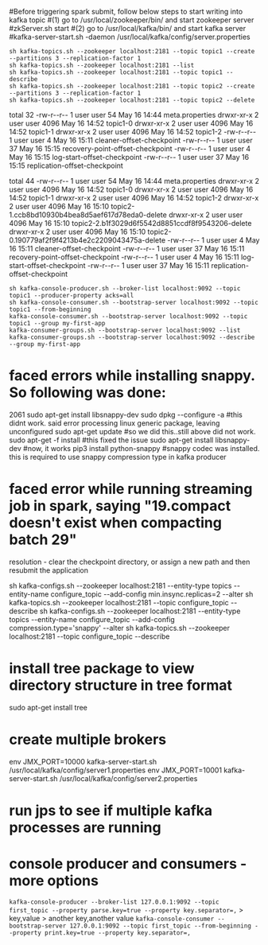 #Before triggering spark submit, follow below steps to start writing into kafka topic
#(1) go to /usr/local/zookeeper/bin/ and start zookeeper server
#zkServer.sh start
#(2) go to /usr/local/kafka/bin/ and start kafka server
#kafka-server-start.sh -daemon /usr/local/kafka/config/server.properties


`sh kafka-topics.sh --zookeeper localhost:2181 --topic topic1 --create --partitions 3 --replication-factor 1`  
`sh kafka-topics.sh --zookeeper localhost:2181 --list`  
`sh kafka-topics.sh --zookeeper localhost:2181 --topic topic1 --describe`  
`sh kafka-topics.sh --zookeeper localhost:2181 --topic topic2 --create --partitions 3 --replication-factor 1`  
`sh kafka-topics.sh --zookeeper localhost:2181 --topic topic2 --delete`  

total 32
-rw-r--r-- 1 user user   54 May 16 14:44 meta.properties
drwxr-xr-x 2 user user 4096 May 16 14:52 topic1-0
drwxr-xr-x 2 user user 4096 May 16 14:52 topic1-1
drwxr-xr-x 2 user user 4096 May 16 14:52 topic1-2
-rw-r--r-- 1 user user    4 May 16 15:11 cleaner-offset-checkpoint
-rw-r--r-- 1 user user   37 May 16 15:15 recovery-point-offset-checkpoint
-rw-r--r-- 1 user user    4 May 16 15:15 log-start-offset-checkpoint
-rw-r--r-- 1 user user   37 May 16 15:15 replication-offset-checkpoint

total 44
-rw-r--r-- 1 user user   54 May 16 14:44 meta.properties
drwxr-xr-x 2 user user 4096 May 16 14:52 topic1-0
drwxr-xr-x 2 user user 4096 May 16 14:52 topic1-1
drwxr-xr-x 2 user user 4096 May 16 14:52 topic1-2
drwxr-xr-x 2 user user 4096 May 16 15:10 topic2-1.ccb8bd10930b4bea8d5aef617d78eda0-delete
drwxr-xr-x 2 user user 4096 May 16 15:10 topic2-2.b1f3029d6f5542d8851ccdf8f9543206-delete
drwxr-xr-x 2 user user 4096 May 16 15:10 topic2-0.190779af2f9f4213b4e2c2209043475a-delete
-rw-r--r-- 1 user user    4 May 16 15:11 cleaner-offset-checkpoint
-rw-r--r-- 1 user user   37 May 16 15:11 recovery-point-offset-checkpoint
-rw-r--r-- 1 user user    4 May 16 15:11 log-start-offset-checkpoint
-rw-r--r-- 1 user user   37 May 16 15:11 replication-offset-checkpoint

`sh kafka-console-producer.sh --broker-list localhost:9092 --topic topic1 --producer-property acks=all`  
`sh kafka-console-consumer.sh --bootstrap-server localhost:9092 --topic topic1 --from-beginning`  
`kafka-console-consumer.sh --bootstrap-server localhost:9092 --topic topic1 --group my-first-app`  
`kafka-consumer-groups.sh --bootstrap-server localhost:9092 --list`  
`kafka-consumer-groups.sh --bootstrap-server localhost:9092 --describe --group my-first-app`

# faced errors while installing snappy. So following was done:
 2061  sudo apt-get install libsnappy-dev
 sudo dpkg --configure -a #this didnt work. said error processing linux generic package, leaving unconfigured
 sudo apt-get update #so we did this..still above did not work.
 sudo apt-get -f install #this fixed the issue 
 sudo apt-get install libsnappy-dev #now, it works
 pip3 install python-snappy #snappy codec was installed. this is required to use snappy compression type in kafka producer

# faced error while running streaming job in spark, saying "19.compact doesn't exist when compacting batch 29"

resolution - clear the checkpoint directory, or assign a new path and then resubmit the application 

 sh kafka-configs.sh --zookeeper localhost:2181 --entity-type topics --entity-name configure_topic --add-config min.insync.replicas=2 --alter
 sh kafka-topics.sh --zookeeper localhost:2181 --topic configure_topic --describe
 sh kafka-configs.sh --zookeeper localhost:2181 --entity-type topics --entity-name configure_topic --add-config compression.type='snappy' --alter
 sh kafka-topics.sh --zookeeper localhost:2181 --topic configure_topic --describe

# install tree package to view directory structure in tree format

sudo apt-get install tree

# create multiple brokers

env JMX_PORT=10000 kafka-server-start.sh /usr/local/kafka/config/server1.properties
env JMX_PORT=10001 kafka-server-start.sh /usr/local/kafka/config/server2.properties

# run jps to see if multiple kafka processes are running

# console producer and consumers - more options
`kafka-console-producer --broker-list 127.0.0.1:9092 --topic first_topic --property parse.key=true --property key.separator=,`
    > key,value
    > another key,another value
`kafka-console-consumer --bootstrap-server 127.0.0.1:9092 --topic first_topic --from-beginning --property print.key=true --property key.separator=,`
